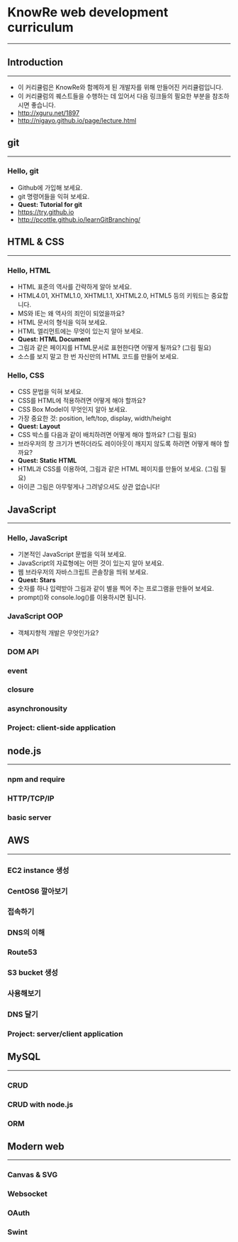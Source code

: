 # KnowRe web development curriculum
---

## Introduction
---
- 이 커리큘럼은 KnowRe와 함께하게 된 개발자를 위해 만들어진 커리큘럼입니다.
- 이 커리큘럼의 퀘스트들을 수행하는 데 있어서 다음 링크들의 필요한 부분을 참조하시면 좋습니다.
 - http://xguru.net/1897
 - http://nigayo.github.io/page/lecture.html


## git
---
### Hello, git
- Github에 가입해 보세요.
- git 명령어들을 익혀 보세요.
- **Quest: Tutorial for git**
 - https://try.github.io
 - http://pcottle.github.io/learnGitBranching/


## HTML & CSS
---
### Hello, HTML
- HTML 표준의 역사를 간략하게 알아 보세요.
 - HTML4.01, XHTML1.0, XHTML1.1, XHTML2.0, HTML5 등의 키워드는 중요합니다.
 - MS와 IE는 왜 역사의 죄인이 되었을까요?
- HTML 문서의 형식을 익혀 보세요.
- HTML 엘리먼트에는 무엇이 있는지 알아 보세요.
- **Quest: HTML Document**
 - 그림과 같은 페이지를 HTML문서로 표현한다면 어떻게 될까요? (그림 필요)
 - 소스를 보지 말고 한 번 자신만의 HTML 코드를 만들어 보세요.

### Hello, CSS
- CSS 문법을 익혀 보세요.
- CSS를 HTML에 적용하려면 어떻게 해야 할까요?
- CSS Box Model이 무엇인지 알아 보세요.
 - 가장 중요한 것: position, left/top, display, width/height
- **Quest: Layout**
 - CSS 박스를 다음과 같이 배치하려면 어떻게 해야 할까요? (그림 필요)
 - 브라우저의 창 크기가 변하더라도 레이아웃이 깨지지 않도록 하려면 어떻게 해야 할까요?
- **Quest: Static HTML**
 - HTML과 CSS를 이용하여, 그림과 같은 HTML 페이지를 만들어 보세요. (그림 필요)
 - 아이콘 그림은 아무렇게나 그려넣으셔도 상관 없습니다!


## JavaScript
---
### Hello, JavaScript
- 기본적인 JavaScript 문법을 익혀 보세요.
- JavaScript의 자료형에는 어떤 것이 있는지 알아 보세요.
- 웹 브라우저의 자바스크립트 콘솔창을 띄워 보세요.
- **Quest: Stars**
 - 숫자를 하나 입력받아 그림과 같이 별을 찍어 주는 프로그램을 만들어 보세요.
 - prompt()와 console.log()를 이용하시면 됩니다.

### JavaScript OOP
- 객체지향적 개발은 무엇인가요?

### DOM API

### event

### closure

### asynchronousity

### Project: client-side application


## node.js
---
### npm and require

### HTTP/TCP/IP

### basic server


## AWS
---
### EC2 instance 생성

### CentOS6 깔아보기

### 접속하기


### DNS의 이해

### Route53


### S3 bucket 생성

### 사용해보기

### DNS 달기

### Project: server/client application


## MySQL
---
### CRUD

### CRUD with node.js

### ORM


## Modern web
---
### Canvas & SVG

### Websocket

### OAuth

### Swint
